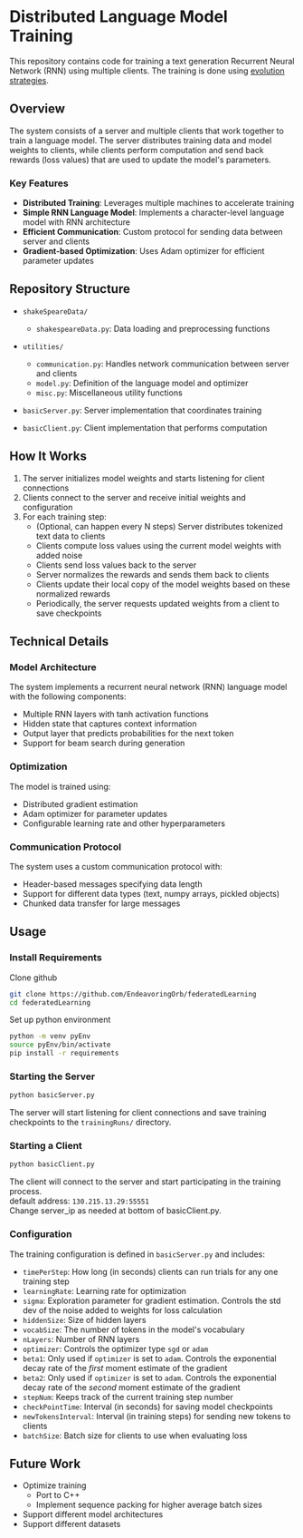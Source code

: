 # Distributed Language Model Training

This repository contains code for training a text generation Recurrent Neural Network (RNN) using multiple clients. The training is done using [evolution strategies](https://openai.com/index/evolution-strategies/).

## Overview

The system consists of a server and multiple clients that work together to train a language model. The server distributes training data and model weights to clients, while clients perform computation and send back rewards (loss values) that are used to update the model's parameters.

### Key Features

- **Distributed Training**: Leverages multiple machines to accelerate training
- **Simple RNN Language Model**: Implements a character-level language model with RNN architecture
- **Efficient Communication**: Custom protocol for sending data between server and clients
- **Gradient-based Optimization**: Uses Adam optimizer for efficient parameter updates

## Repository Structure

- `shakeSpeareData/`
  - `shakespeareData.py`: Data loading and preprocessing functions
- `utilities/`
  - `communication.py`: Handles network communication between server and clients
  - `model.py`: Definition of the language model and optimizer
  - `misc.py`: Miscellaneous utility functions

- `basicServer.py`: Server implementation that coordinates training
- `basicClient.py`: Client implementation that performs computation

## How It Works

1. The server initializes model weights and starts listening for client connections
2. Clients connect to the server and receive initial weights and configuration
3. For each training step:
   - (Optional, can happen every N steps) Server distributes tokenized text data to clients
   - Clients compute loss values using the current model weights with added noise
   - Clients send loss values back to the server
   - Server normalizes the rewards and sends them back to clients
   - Clients update their local copy of the model weights based on these normalized rewards
   - Periodically, the server requests updated weights from a client to save checkpoints

## Technical Details

### Model Architecture

The system implements a recurrent neural network (RNN) language model with the following components:

- Multiple RNN layers with tanh activation functions
- Hidden state that captures context information
- Output layer that predicts probabilities for the next token
- Support for beam search during generation

### Optimization

The model is trained using:

- Distributed gradient estimation
- Adam optimizer for parameter updates
- Configurable learning rate and other hyperparameters

### Communication Protocol

The system uses a custom communication protocol with:

- Header-based messages specifying data length
- Support for different data types (text, numpy arrays, pickled objects)
- Chunked data transfer for large messages

## Usage

### Install Requirements

Clone github
```bash
git clone https://github.com/EndeavoringOrb/federatedLearning
cd federatedLearning
```
Set up python environment
```bash
python -m venv pyEnv
source pyEnv/bin/activate
pip install -r requirements
```

### Starting the Server

```bash
python basicServer.py
```

The server will start listening for client connections and save training checkpoints to the `trainingRuns/` directory.

### Starting a Client

```bash
python basicClient.py
```

The client will connect to the server and start participating in the training process.  
default address: `130.215.13.29:55551`  
Change server_ip as needed at bottom of basicClient.py.

### Configuration

The training configuration is defined in `basicServer.py` and includes:

- `timePerStep`: How long (in seconds) clients can run trials for any one training step
- `learningRate`: Learning rate for optimization
- `sigma`: Exploration parameter for gradient estimation. Controls the std dev of the noise added to weights for loss calculation
- `hiddenSize`: Size of hidden layers
- `vocabSize`: The number of tokens in the model's vocabulary
- `nLayers`: Number of RNN layers
- `optimizer`: Controls the optimizer type `sgd` or `adam`
- `beta1`: Only used if `optimizer` is set to `adam`. Controls the exponential decay rate of the *first* moment estimate of the gradient
- `beta2`: Only used if `optimizer` is set to `adam`. Controls the exponential decay rate of the *second* moment estimate of the gradient
- `stepNum`: Keeps track of the current training step number
- `checkPointTime`: Interval (in seconds) for saving model checkpoints
- `newTokensInterval`: Interval (in training steps) for sending new tokens to clients
- `batchSize`: Batch size for clients to use when evaluating loss

## Future Work
- Optimize training
  - Port to C++
  - Implement sequence packing for higher average batch sizes
- Support different model architectures
- Support different datasets